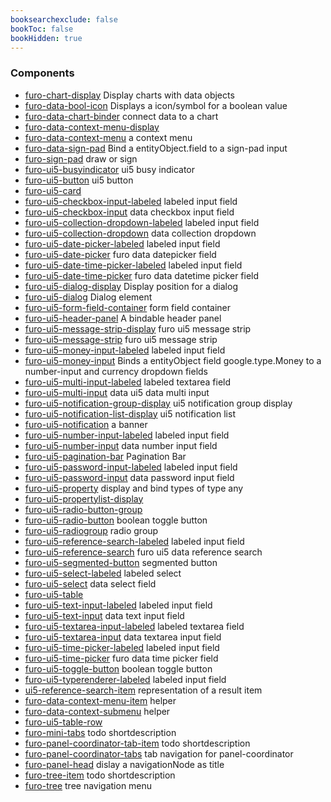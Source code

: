 ```yaml
---
booksearchexclude: false
bookToc: false
bookHidden: true
---
```


### Components

- [furo-chart-display](furo-chart-display.md) Display charts with data objects
- [furo-data-bool-icon](furo-data-bool-icon.md) Displays a icon/symbol for a boolean value
- [furo-data-chart-binder](furo-data-chart-binder.md) connect data to a chart
- [furo-data-context-menu-display](furo-data-context-menu-display.md) 
- [furo-data-context-menu](furo-data-context-menu.md) a context menu
- [furo-data-sign-pad](furo-data-sign-pad.md) Bind a entityObject.field to a sign-pad input
- [furo-sign-pad](furo-sign-pad.md) draw or sign
- [furo-ui5-busyindicator](furo-ui5-busyindicator.md) ui5 busy indicator
- [furo-ui5-button](furo-ui5-button.md) ui5 button
- [furo-ui5-card](furo-ui5-card.md) 
- [furo-ui5-checkbox-input-labeled](furo-ui5-checkbox-input-labeled.md) labeled input field
- [furo-ui5-checkbox-input](furo-ui5-checkbox-input.md) data checkbox input field
- [furo-ui5-collection-dropdown-labeled](furo-ui5-collection-dropdown-labeled.md) labeled input field
- [furo-ui5-collection-dropdown](furo-ui5-collection-dropdown.md) data collection dropdown
- [furo-ui5-date-picker-labeled](furo-ui5-date-picker-labeled.md) labeled input field
- [furo-ui5-date-picker](furo-ui5-date-picker.md) furo data datepicker field
- [furo-ui5-date-time-picker-labeled](furo-ui5-date-time-picker-labeled.md) labeled input field
- [furo-ui5-date-time-picker](furo-ui5-date-time-picker.md) furo data datetime picker field
- [furo-ui5-dialog-display](furo-ui5-dialog-display.md) Display position for a dialog
- [furo-ui5-dialog](furo-ui5-dialog.md) Dialog element
- [furo-ui5-form-field-container](furo-ui5-form-field-container.md) form field container
- [furo-ui5-header-panel](furo-ui5-header-panel.md) A bindable header panel
- [furo-ui5-message-strip-display](furo-ui5-message-strip-display.md) furo ui5 message strip
- [furo-ui5-message-strip](furo-ui5-message-strip.md) furo ui5 message strip
- [furo-ui5-money-input-labeled](furo-ui5-money-input-labeled.md) labeled input field
- [furo-ui5-money-input](furo-ui5-money-input.md) Binds a entityObject field google.type.Money to a number-input and currency dropdown fields
- [furo-ui5-multi-input-labeled](furo-ui5-multi-input-labeled.md) labeled textarea field
- [furo-ui5-multi-input](furo-ui5-multi-input.md) data ui5 data multi input
- [furo-ui5-notification-group-display](furo-ui5-notification-group-display.md) ui5 notification group display
- [furo-ui5-notification-list-display](furo-ui5-notification-list-display.md) ui5 notification list
- [furo-ui5-notification](furo-ui5-notification.md) a banner
- [furo-ui5-number-input-labeled](furo-ui5-number-input-labeled.md) labeled input field
- [furo-ui5-number-input](furo-ui5-number-input.md) data number input field
- [furo-ui5-pagination-bar](furo-ui5-pagination-bar.md) Pagination Bar
- [furo-ui5-password-input-labeled](furo-ui5-password-input-labeled.md) labeled input field
- [furo-ui5-password-input](furo-ui5-password-input.md) data password input field
- [furo-ui5-property](furo-ui5-property.md) display and bind types of type any
- [furo-ui5-propertylist-display](furo-ui5-propertylist-display.md) 
- [furo-ui5-radio-button-group](furo-ui5-radio-button-group.md) 
- [furo-ui5-radio-button](furo-ui5-radio-button.md) boolean toggle button
- [furo-ui5-radiogroup](furo-ui5-radiogroup.md) radio group
- [furo-ui5-reference-search-labeled](furo-ui5-reference-search-labeled.md) labeled input field
- [furo-ui5-reference-search](furo-ui5-reference-search.md) furo ui5 data reference search
- [furo-ui5-segmented-button](furo-ui5-segmented-button.md) segmented button
- [furo-ui5-select-labeled](furo-ui5-select-labeled.md) labeled select
- [furo-ui5-select](furo-ui5-select.md) data select field
- [furo-ui5-table](furo-ui5-table.md) 
- [furo-ui5-text-input-labeled](furo-ui5-text-input-labeled.md) labeled input field
- [furo-ui5-text-input](furo-ui5-text-input.md) data text input field
- [furo-ui5-textarea-input-labeled](furo-ui5-textarea-input-labeled.md) labeled textarea field
- [furo-ui5-textarea-input](furo-ui5-textarea-input.md) data textarea input field
- [furo-ui5-time-picker-labeled](furo-ui5-time-picker-labeled.md) labeled input field
- [furo-ui5-time-picker](furo-ui5-time-picker.md) furo data time picker field
- [furo-ui5-toggle-button](furo-ui5-toggle-button.md) boolean toggle button
- [furo-ui5-typerenderer-labeled](furo-ui5-typerenderer-labeled.md) labeled input field
- [ui5-reference-search-item](ui5-reference-search-item.md) representation of a result item
- [furo-data-context-menu-item](furo-data-context-menu-item.md) helper
- [furo-data-context-submenu](furo-data-context-submenu.md) helper
- [furo-ui5-table-row](furo-ui5-table-row.md) 
- [furo-mini-tabs](furo-mini-tabs.md) todo shortdescription
- [furo-panel-coordinator-tab-item](furo-panel-coordinator-tab-item.md) todo shortdescription
- [furo-panel-coordinator-tabs](furo-panel-coordinator-tabs.md) tab navigation for panel-coordinator
- [furo-panel-head](furo-panel-head.md) dislay a navigationNode as title
- [furo-tree-item](furo-tree-item.md) todo shortdescription
- [furo-tree](furo-tree.md) tree navigation menu
